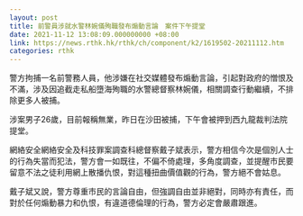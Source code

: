 ```yaml
---
layout: post
title: 前警員涉就水警林婉儀殉職發布煽動言論　案件下午提堂
date: 2021-11-12 13:08:09.000000000 +08:00
link: https://news.rthk.hk/rthk/ch/component/k2/1619502-20211112.htm
categories: rthk
---
```


警方拘捕一名前警務人員，他涉嫌在社交媒體發布煽動言論，引起對政府的憎恨及不滿，涉及因追截走私船墮海殉職的水警總督察林婉儀，相關調查行動繼續，不排除更多人被捕。

涉案男子26歲，目前報稱無業，昨日在沙田被捕，下午會被押到西九龍裁判法院提堂。

網絡安全網絡安全及科技罪案調查科總督察戴子斌表示，警方相信今次是個別人士的行為失當而犯法，警方會一如既往，不偏不倚處理，多角度調查，並提醒市民要留意不法之徒利用網上散播仇恨，對這種扭曲價值觀的行為，警方絕不會姑息。

戴子斌又說，警方尊重市民的言論自由，但強調自由並非絕對，同時亦有責任，而對於任何煽動暴力和仇恨，有違道德倫理的行為，警方必定會嚴肅跟進。

